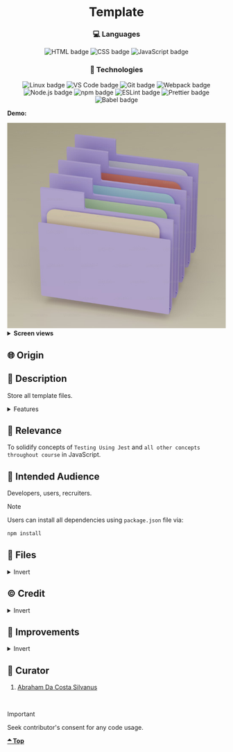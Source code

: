 <div align='center'>

# Template
</div>
<div align='center'>
    <h3>💻 Languages</h3>
    <img src="https://img.shields.io/badge/HTML5-E34F26?style=for-the-badge&logo=html5&logoColor=white" alt="HTML badge">
    <img src="https://img.shields.io/badge/CSS3-1572B6?style=for-the-badge&logo=css3&logoColor=white" alt="CSS badge">
    <img src="https://img.shields.io/badge/JavaScript-F7DF1E?style=for-the-badge&logo=javascript&logoColor=black" alt="JavaScript badge">
    <h3>🔧 Technologies</h3>
    <img src="https://img.shields.io/badge/Linux-FCC624?style=for-the-badge&logo=linux&logoColor=black" alt="Linux badge">
    <img src="https://img.shields.io/badge/VS_Code-007ACC?style=for-the-badge&logo=visual-studio-code&logoColor=white" alt="VS Code badge">
    <img src="https://img.shields.io/badge/Git-F05032?style=for-the-badge&logo=git&logoColor=white" alt="Git badge">
    <img src="https://img.shields.io/badge/Webpack-8DD6F9?style=for-the-badge&logo=webpack&logoColor=black" alt="Webpack badge">
    <img src="https://img.shields.io/badge/Node.js-43853D?style=for-the-badge&logo=node.js&logoColor=white" alt="Node.js badge">
    <img src="https://img.shields.io/badge/npm-CB3837?style=for-the-badge&logo=npm&logoColor=white" alt="npm badge">
    <img src="https://img.shields.io/badge/ESLint-4B32C3?style=for-the-badge&logo=eslint&logoColor=white" alt="ESLint badge">
    <img src="https://img.shields.io/badge/Prettier-F7B93E?style=for-the-badge&logo=prettier&logoColor=black" alt="Prettier badge">
<img src="https://img.shields.io/badge/Babel-F7B93E?style=for-the-badge&logo=babel&logoColor=black" alt="Babel badge">
    <!-- <h4><a href="https://asdacosta.github.io/###/">Live Preview</a></h4> -->
</div>

**Demo:**

<img src="./readme-assets/folder.png" alt="folder">
<!-- ![Live Demo](./readme-assets/) -->

<details>

**<summary>Screen views</summary>**

**Desktop View:**

<!-- <img src="./readme-assets/desktop.png" alt="desktop view"> -->
<br>

**Mobile View:**

<img src="./readme-assets/mobile.png" alt="desktop view">


</details>

## 🌐 Origin
<!-- [The Odin Project](https://www.theodinproject.com/) -->

## 📝 Description
Store all template files.

<details>
<summary>Features</summary>

* Player and AI take turns attacking each others grounds.
* Interactive UX
* Real-time feedback section.
* Bulb icon to display Info to understand game.
* Spatial(3d) ⛴️ or Simple 🎨 dimension.
* Random placement and Alignment option.
* Three difficulty levels. From Smart AI to dump AI.
* Peek AI board for half a second. 🔎

</details>

## 🎯 Relevance
To solidify concepts of `Testing Using Jest` and `all other concepts throughout course` in JavaScript. 

## 👥 Intended Audience
Developers, users, recruiters.

> [!NOTE]
> Users can install all dependencies using `package.json` file via:
> ```bash
> npm install
> ```

## 📂 Files
<details>
<summary>Invert</summary>

| File | Description |
| - | - |
|`src/*`| Source files that are bundled into the output directory `dist/`.|
|`src/assets/*`| All assets(imgs, icons, vids) used in website.|
|`src/index.js`| JavaScript entry point for `src/index.html` that bundling begins.|
|`src/reset.css`| Stylesheet for `src/index.html`.|
|`src/battleground.js`| JavaScript entry point for `src/battleground.html` that bundling begins.|
|`src/battleground.css`| Stylesheet for `src/battleground.html`.|
|`src/logic.js`| Holds main logic(classes) for game.|
|`src/index.test.js`| Test file for `src/logic.js`.|
|`src/babel.config.js`| Babel configuration file.|
|`src/reset.css`| Stylesheet for resetting all styles to default.|
|`dist/*`| Output files from bundling of files in directory `src/`.|
|`dist/main.js`| Main JavaScript output file that contains the bundled JavaScript code. Code is minified and optimized for deployment (Due to mode set to production in webpack config). |
|`package*`| Contains details of project and dependencies versions.|
| `algorithm.txt` | Algorithm for `JavaScript`. |
|`readme-assets/*`| Live demo and different screen views used in `README.md`.|

</details>

## ©️ Credit
<details>
<summary>Invert</summary>

| File | Description |
| - | - |
|`src/assets/verticalship.jpg`| Photo created by Niklas Jeromin on [Pexels](https://www.pexels.com/).|
|`src/assets/ship-edit.jpg`| Photo created by Joseph Fuller on [Pexels](https://www.pexels.com/).|
|`src/assets/lamp.png`| Photo created by InfoBrother on [Flaticon](https://www.flaticon.com/).|
|`src/assets/battleship.png`| Photo created by Leremy on [Flaticon](https://www.flaticon.com/).|
|`src/assets/carrier*`| Photo created by Leremy on [Flaticon](https://www.flaticon.com/).|
|`src/assets/destroyer.png`| Photo created by Leremy on [Flaticon](https://www.flaticon.com/).|
|`src/assets/patrol-boat.png`| Photo created by Leremy on [Flaticon](https://www.flaticon.com/).|
|`src/assets/submarine.png`| Photo created by Leremy on [Flaticon](https://www.flaticon.com/).|


</details>

## 🔄 Improvements
<details>
<summary>Invert</summary>

- [ ] Make feedback section animate text (writing).
- [ ] Display current ship lives in Configuration.
- [ ] Implement button hover effect in https://lovrozagar.github.io/BattleShip/ 
- [ ] Implement a 2-player option such that players don't see each others boards.
- [ ] Add sound for attacks and feedback message voice.
- [ ] Include vertical ships.
- [ ] Use svg images and allow coloring in Configuration.

</details>

## 👤 Curator
1. [Abraham Da Costa Silvanus](https://github.com/asdacosta) 

<br>

> [!IMPORTANT]
> Seek contributor's consent for any code usage.

**[🞁 Top](#template)**
